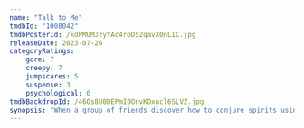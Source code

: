 ```yaml
---
name: "Talk to Me"
tmdbId: "1008042"
tmdbPosterId: /kdPMUMJzyYAc4roD52qavX0nLIC.jpg
releaseDate: 2023-07-26
categoryRatings:
    gore: 7
    creepy: 7
    jumpscares: 5
    suspense: 3
    psychological: 6
tmdbBackdropId: /46Os8U0DEPmI0OnvKDxucl6SLVZ.jpg
synopsis: "When a group of friends discover how to conjure spirits using an embalmed hand, they become hooked on the new thrill, until one of them goes too far and unleashes terrifying supernatural forces."
---
```

